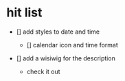 # hit list 

 - [] add styles to date and time 
    - [] calendar icon and time format

- [] add a wisiwig for the description 
   - check it out 

